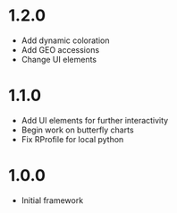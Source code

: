 # 1.2.0
- Add dynamic coloration
- Add GEO accessions
- Change UI elements

# 1.1.0
- Add UI elements for further interactivity
- Begin work on butterfly charts
- Fix RProfile for local python

# 1.0.0
- Initial framework
